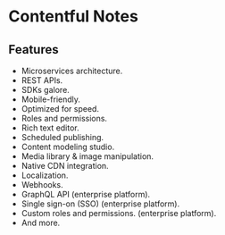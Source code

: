 # Contentful Notes


## Features

- Microservices architecture.
- REST APIs.
- SDKs galore.
- Mobile-friendly.
- Optimized for speed.
- Roles and permissions.
- Rich text editor.
- Scheduled publishing.
- Content modeling studio.
- Media library & image manipulation.
- Native CDN integration.
- Localization.
- Webhooks.
- GraphQL API (enterprise platform).
- Single sign-on (SSO) (enterprise platform).
- Custom roles and permissions. (enterprise platform).
- And more.
